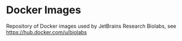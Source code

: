 # Docker Images
Repository of Docker images used by JetBrains Research Biolabs, see https://hub.docker.com/u/biolabs
